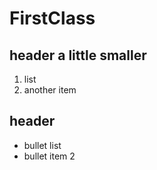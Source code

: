 # FirstClass

## header a little smaller

1. list
1. another item

## header

* bullet list
* bullet item 2


